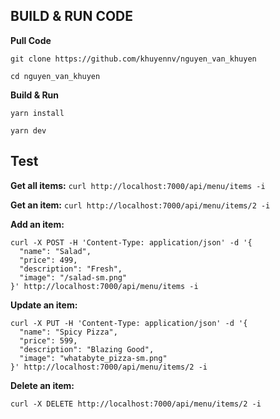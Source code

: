 ## BUILD & RUN CODE

**Pull Code**

`git clone https://github.com/khuyennv/nguyen_van_khuyen`

`cd nguyen_van_khuyen`

**Build & Run**

`yarn install`

`yarn dev`

## Test

**Get all items:**
`curl http://localhost:7000/api/menu/items -i`

**Get an item:**
`curl http://localhost:7000/api/menu/items/2 -i`

**Add an item:**

```
curl -X POST -H 'Content-Type: application/json' -d '{
  "name": "Salad",
  "price": 499,
  "description": "Fresh",
  "image": "/salad-sm.png"
}' http://localhost:7000/api/menu/items -i

```

**Update an item:**

```
curl -X PUT -H 'Content-Type: application/json' -d '{
  "name": "Spicy Pizza",
  "price": 599,
  "description": "Blazing Good",
  "image": "whatabyte_pizza-sm.png"
}' http://localhost:7000/api/menu/items/2 -i
```

**Delete an item:**

```
curl -X DELETE http://localhost:7000/api/menu/items/2 -i
```
